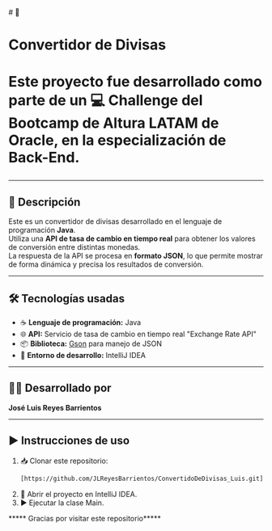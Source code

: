 <p align = "center"> 
   <img scr = "https://laspymes.com.mx/wp-content/blogs.dir/6/files/2022/12/money-1673582_1280-1.png">
<p/>
# 💱 <h1>Convertidor de Divisas<h1/>

Este proyecto fue desarrollado como parte de un **💻 Challenge** del **Bootcamp de Altura LATAM** de **Oracle**, en la especialización de **Back-End**.

---

## 📝 Descripción

Este es un convertidor de divisas desarrollado en el lenguaje de programación **Java**.  
Utiliza una **API de tasa de cambio en tiempo real** para obtener los valores de conversión entre distintas monedas.  
La respuesta de la API se procesa en **formato JSON**, lo que permite mostrar de forma dinámica y precisa los resultados de conversión.

---

## 🛠️ Tecnologías usadas

- ☕ **Lenguaje de programación:** Java  
- 🌐 **API:** Servicio de tasa de cambio en tiempo real "Exchange Rate API"
- 📦 **Biblioteca:** [Gson](https://github.com/google/gson) para manejo de JSON  
- 🧠 **Entorno de desarrollo:** IntelliJ IDEA

---

## 👨‍💻 Desarrollado por

**José Luis Reyes Barrientos**

---

## ▶️ Instrucciones de uso

1. 📥 Clonar este repositorio:
   ```bash
   [https://github.com/JLReyesBarrientos/ConvertidoDeDivisas_Luis.git]
2.	🧭 Abrir el proyecto en IntelliJ IDEA.
3.	▶️ Ejecutar la clase Main.

 ***** Gracias por visitar este repositorio*****
